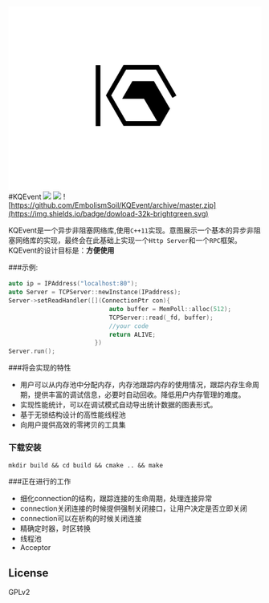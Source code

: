![](doc/KQLogo.png)
#KQEvent
![](https://img.shields.io/badge/version-v1.0-blue.svg) ![](https://img.shields.io/badge/build-passing-brightgreen.svg) ![https://github.com/EmbolismSoil/KQEvent/archive/master.zip](https://img.shields.io/badge/dowload-32k-brightgreen.svg)

KQEvent是一个异步非阻塞网络库,使用`C++11`实现。意图展示一个基本的异步非阻塞网络库的实现，最终会在此基础上实现一个`Http Server`和一个`RPC`框架。
KQEvent的设计目标是：**方便使用**

###示例:  
```cpp
auto ip = IPAddress("localhost:80");
auto Server = TCPServer::newInstance(IPaddress);
Server->setReadHandler([](ConnectionPtr con){
                            auto buffer = MemPoll::alloc(512);
                            TCPServer::read(_fd, buffer);
                            //your code
                            return ALIVE;
                        })
Server.run();
```

###将会实现的特性
- 用户可以从内存池中分配内存，内存池跟踪内存的使用情况，跟踪内存生命周期，提供丰富的调试信息，必要时自动回收。降低用户内存管理的难度。
- 实现性能统计，可以在调试模式自动导出统计数据的图表形式。
- 基于无锁结构设计的高性能线程池
- 向用户提供高效的零拷贝的工具集

### 下载安装
``` shell
mkdir build && cd build && cmake .. && make
```

###正在进行的工作
- 细化connection的结构，跟踪连接的生命周期，处理连接异常
 - connection关闭连接的时候提供强制关闭接口，让用户决定是否立即关闭
 - connection可以在析构的时候关闭连接
- 精确定时器，时区转换
- 线程池
- Acceptor

## License
GPLv2
